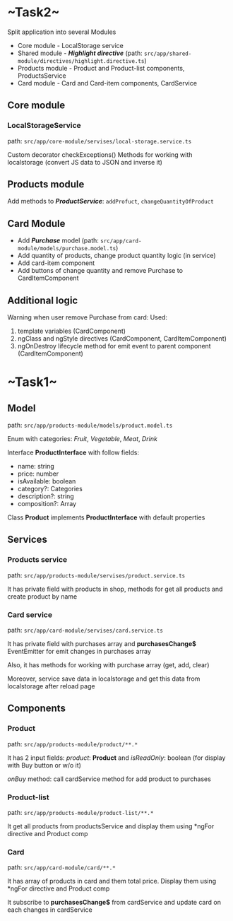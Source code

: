 # ~Task2~

Split application into several Modules

* Core module - LocalStorage service
* Shared module - ***Highlight directive*** (path: `src/app/shared-module/directives/highlight.directive.ts`)
* Products module - Product and Product-list components, ProductsService
* Card module - Card and Card-item components, CardService

## Core module
### LocalStorageService
path: `src/app/core-module/servises/local-storage.service.ts`

Custom decorator checkExceptions() 
Methods for working with localstorage (convert JS data to JSON and inverse it)

## Products module

Add methods to ***ProductService***: `addProfuct`, `changeQuantityOfProduct`

## Card Module

* Add ***Purchase*** model (path: `src/app/card-module/models/purchase.model.ts`)
* Add quantity of products, change product quantity logic (in service)
* Add card-item component
* Add buttons of change quantity and remove Purchase to CardItemComponent

## Additional logic

Warning when user remove Purchase from card:
Used:
1. template variables (CardComponent)
2. ngClass and ngStyle directives (CardComponent, CardItemComponent)
3. ngOnDestroy lifecycle method for emit event to parent component (CardItemComponent)

# ~Task1~
## Model
path: `src/app/products-module/models/product.model.ts`

Enum with categories: _Fruit_, _Vegetable_, _Meat_, _Drink_

Interface **ProductInterface** with follow fields:
- name: string
- price: number
- isAvailable: boolean
- category?: Categories
- description?: string
- composition?: Array<string>

Class **Product** implements **ProductInterface** with default properties

## Services
### Products service
path: `src/app/products-module/servises/product.service.ts`

It has private field with products in shop, methods for get all products and create product by name

### Card service
path: `src/app/card-module/servises/card.service.ts`

It has private field with purchases array and **purchasesChange$** EventEmitter for emit changes in purchases array

Also, it has methods for working with purchase array (get, add, clear)

Moreover, service save data in localstorage and get this data from localstorage after reload page

## Components
### Product
path: `src/app/products-module/product/**.*`

It has 2 input fields: _product_: **Product** and _isReadOnly_: boolean (for display with Buy button or w/o it)

_onBuy_ method: call cardService method for add product to purchases

### Product-list
path: `src/app/products-module/product-list/**.*`

It get all products from productsService and display them using *ngFor directive and Product comp

### Card
path: `src/app/card-module/card/**.*`

It has array of products in card and them total price. Display them using *ngFor directive and Product comp

It subscribe to **purchasesChange$** from cardService and update card on each changes in cardService


